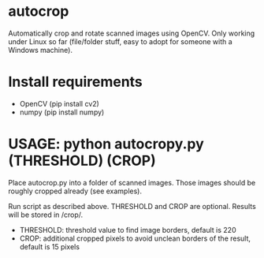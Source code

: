# autocrop
Automatically crop and rotate scanned images using OpenCV.
Only working under Linux so far (file/folder stuff, easy to adopt for someone with a Windows machine).

# Install requirements

- OpenCV (pip install cv2)
- numpy (pip install numpy)

# USAGE: python autocropy.py (THRESHOLD) (CROP)

Place autocrop.py into a folder of scanned images. Those images should be roughly cropped already (see examples).

Run script as described above. THRESHOLD and CROP are optional. Results will be stored in /crop/.

- THRESHOLD: threshold value to find image borders, default is 220
- CROP: additional cropped pixels to avoid unclean borders of the result, default is 15 pixels
